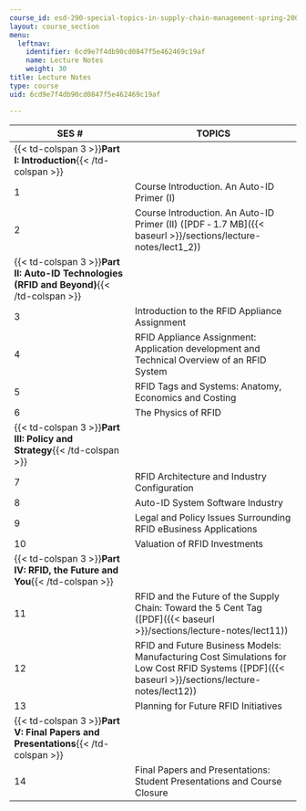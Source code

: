 ```yaml
---
course_id: esd-290-special-topics-in-supply-chain-management-spring-2005
layout: course_section
menu:
  leftnav:
    identifier: 6cd9e7f4db90cd0847f5e462469c19af
    name: Lecture Notes
    weight: 30
title: Lecture Notes
type: course
uid: 6cd9e7f4db90cd0847f5e462469c19af

---
```


| SES # | TOPICS |
| --- | --- |
| {{< td-colspan 3 >}}**Part I: Introduction**{{< /td-colspan >}} |||
| 1 | Course Introduction. An Auto-ID Primer (I) |
| 2 | Course Introduction. An Auto-ID Primer (II) ([PDF ‑ 1.7 MB]({{< baseurl >}}/sections/lecture-notes/lect1_2)) |
| {{< td-colspan 3 >}}**Part II: Auto-ID Technologies (RFID and Beyond)**{{< /td-colspan >}} |||
| 3 | Introduction to the RFID Appliance Assignment |
| 4 | RFID Appliance Assignment: Application development and Technical Overview of an RFID System |
| 5 | RFID Tags and Systems: Anatomy, Economics and Costing |
| 6 | The Physics of RFID |
| {{< td-colspan 3 >}}**Part III: Policy and Strategy**{{< /td-colspan >}} |||
| 7 | RFID Architecture and Industry Configuration |
| 8 | Auto-ID System Software Industry |
| 9 | Legal and Policy Issues Surrounding RFID eBusiness Applications |
| 10 | Valuation of RFID Investments |
| {{< td-colspan 3 >}}**Part IV: RFID, the Future and You**{{< /td-colspan >}} |||
| 11 | RFID and the Future of the Supply Chain: Toward the 5 Cent Tag ([PDF]({{< baseurl >}}/sections/lecture-notes/lect11)) |
| 12 | RFID and Future Business Models: Manufacturing Cost Simulations for Low Cost RFID Systems ([PDF]({{< baseurl >}}/sections/lecture-notes/lect12)) |
| 13 | Planning for Future RFID Initiatives |
| {{< td-colspan 3 >}}**Part V: Final Papers and Presentations**{{< /td-colspan >}} |||
| 14 | Final Papers and Presentations: Student Presentations and Course Closure